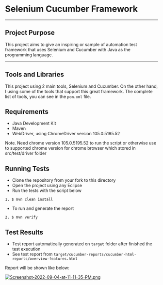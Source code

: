 # Selenium Cucumber Framework

---

## Project Purpose
This project aims to give an inspiring or sample of automation test framework that uses Selenium and Cucumber with Java as the programming language.


---

## Tools and Libraries
This project using 2 main tools, Selenium and Cucumber.
On the other hand, I using some of the tools that support this great framework.
The complete list of tools, you can see in the `pom.xml` file.

## Requirements
* Java Development Kit
* Maven
* WebDriver, using ChromeDriver version 105.0.5195.52

Note. Need chrome version 105.0.5195.52 to run the script or otherwise use to supported chrome version for chrome browser which stored in src/test/driver folder

## Running Tests
* Clone the repository from your fork to this directory
* Open the project using any Eclipse
* Run the tests with the script below

```shell
1. $ mvn clean install
```
* To run and generate the report
```shell
2. $ mvn verify
```

## Test Results
* Test report automatically generated on `target` folder after finished the test execution
* See test report from `target/cucumber-reports/cucumber-html-reports/overview-features.html`

Report will be shown like below:

[![Screenshot-2022-09-04-at-11-11-35-PM.png](https://i.postimg.cc/9fpC2Xfd/Screenshot-2022-09-04-at-11-11-35-PM.png)](https://postimg.cc/hJfHbBTv)

